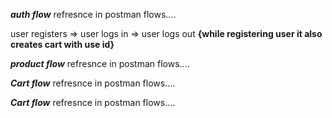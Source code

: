 ***auth flow*** refresnce in postman flows....

user registers => user logs in => user logs out
**{while registering user it also creates cart with use id}**

***product flow*** refresnce in postman flows....

***Cart flow*** refresnce in postman flows....

***Cart flow*** refresnce in postman flows....